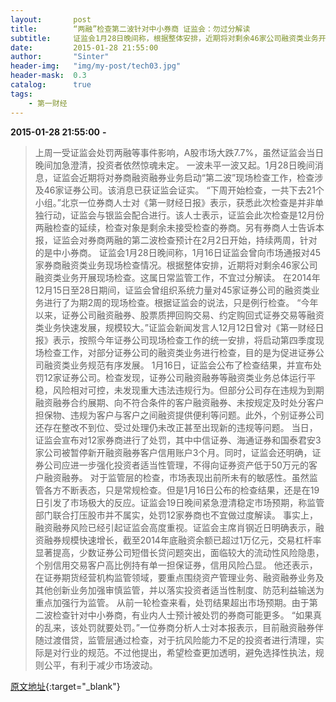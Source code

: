 ```yaml
---
layout:       post
title:        “两融”检查第二波针对中小券商 证监会：勿过分解读
subtitle:     证监会1月28日晚间称，根据整体安排，近期将对剩余46家公司融资类业务开展现场检查，这属日常监管工作，不宜过分解读。券商表示，证监会对券商两融的第二波检查预计在2月2日开始，持续两周，针对的是中小券商。
date:         2015-01-28 21:55:00
author:       "Sinter"
header-img:   "img/my-post/tech03.jpg"
header-mask:  0.3
catalog:      true
tags:
    - 第一财经
---
```


**2015-01-28 21:55:00**  **-**

> 上周一受证监会处罚两融等事件影响，A股市场大跌7.7%，虽然证监会当日晚间加急澄清，投资者依然惊魂未定。
一波未平一波又起。1月28日晚间消息，证监会近期将对券商融资融券业务启动“第二波”现场检查工作，检查涉及46家证券公司。该消息已获证监会证实。
“下周开始检查，一共下去21个小组。”北京一位券商人士对《第一财经日报》表示，获悉此次检查是并非单独行动，证监会与银监会配合进行。该人士表示，证监会此次检查是12月份两融检查的延续，检查对象是剩余未接受检查的券商。另有券商人士告诉本报，证监会对券商两融的第二波检查预计在2月2日开始，持续两周，针对的是中小券商。
证监会1月28日晚间称，1月16日证监会曾向市场通报对45家券商融资类业务现场检查情况。根据整体安排，近期将对剩余46家公司融资类业务开展现场检查。这属日常监管工作，不宜过分解读。
在2014年12月15日至28日期间，证监会曾组织系统力量对45家证券公司的融资类业务进行了为期2周的现场检查。根据证监会的说法，只是例行检查。
“今年以来，证券公司融资融券、股票质押回购交易、约定购回式证券交易等融资类业务快速发展，规模较大。”证监会新闻发言人12月12日曾对《第一财经日报》表示，按照今年证券公司现场检查工作的统一安排，将启动第四季度现场检查工作，对部分证券公司的融资类业务进行检查，目的是为促进证券公司融资类业务规范有序发展。
1月16日，证监会公布了检查结果，并宣布处罚12家证券公司。检查发现，证券公司融资融券等融资类业务总体运行平稳，风险相对可控，未发现重大违法违规行为。但部分公司存在违规为到期融资融券合约展期、向不符合条件的客户融资融券、未按规定及时处分客户担保物、违规为客户与客户之间融资提供便利等问题。此外，个别证券公司还存在整改不到位、受过处理仍未改正甚至出现新的违规等问题。
当日，证监会宣布对12家券商进行了处罚，其中中信证券、海通证券和国泰君安3家公司被暂停新开融资融券客户信用账户3个月。同时，证监会还明确，证券公司应进一步强化投资者适当性管理，不得向证券资产低于50万元的客户融资融券。
对于监管层的检查，市场表现出前所未有的敏感性。虽然监管各方不断表态，只是常规检查。但是1月16日公布的检查结果，还是在19日引发了市场极大的反应。证监会19日晚间紧急澄清稳定市场预期，称监管部门联合打压股市并不属实，处罚12家券商也不宜做过度解读。
事实上，融资融券风险已经引起证监会高度重视。证监会主席肖钢近日明确表示，融资融券规模快速增长，截至2014年底融资余额已超过1万亿元，交易杠杆率显著提高，少数证券公司短借长贷问题突出，面临较大的流动性风险隐患，个别信用交易客户高比例持有单一担保证券，信用风险凸显。
他还表示，在证券期货经营机构监管领域，要重点围绕资产管理业务、融资融券业务及其他创新业务加强审慎监管，并以落实投资者适当性制度、防范利益输送为重点加强行为监管。
从前一轮检查来看，处罚结果超出市场预期。由于第二波检查针对中小券商，有业内人士预计被处罚的券商可能更多。
“如果真的乱来，该处罚就要处罚。”一位券商分析人士对本报表示，目前融资融券伴随过渡借贷，监管层通过检查，对于抗风险能力不足的投资者进行清理，实际是对行业的规范。不过他提出，希望检查更加透明，避免选择性执法，规则公平，有利于减少市场波动。


[原文地址](http://www.yicai.com/news/4569401.html){:target="_blank"}


